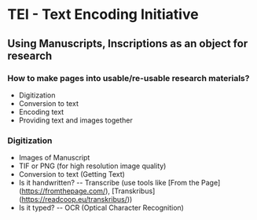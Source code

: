 # TEI - Text Encoding Initiative

## Using Manuscripts, Inscriptions as an object for research
### How to make pages into usable/re-usable research materials?
- Digitization
- Conversion to text
- Encoding text
- Providing text and images together
### Digitization
- Images of Manuscript
- TIF or PNG (for high resolution image quality)
- Conversion to text (Getting Text)
- Is it handwritten?
  -- Transcribe (use tools like [From the Page] (https://fromthepage.com/), [Transkribus] (https://readcoop.eu/transkribus/))
- Is it typed?
  -- OCR (Optical Character Recognition)
  
  
